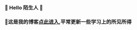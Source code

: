 ### 👋 Hello 陌生人 👋
### 💬这是我的博客[点此进入](https://gnol3.top),平常更新一些学习上的所见所得
<!--
**wzlong03/wzlong03** is a ✨ _special_ ✨ repository because its `README.md` (this file) appears on your GitHub profile.

Here are some ideas to get you started:

- 🔭 I’m currently working on ...
- 🌱 I’m currently learning ...
- 👯 I’m looking to collaborate on ...
- 🤔 I’m looking for help with ...
- 💬 Ask me about ...
- 📫 How to reach me: ...
- 😄 Pronouns: ...
- ⚡ Fun fact: ...
-->
